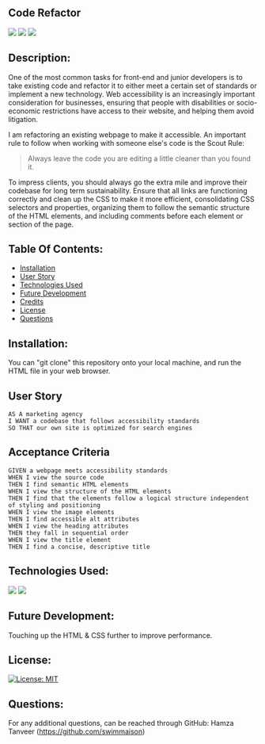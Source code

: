 ## Code Refactor
<img src="https://img.shields.io/badge/Made%20With-HTML-brightgreen/relativePath"> <img src="https://img.shields.io/badge/Made%20With-CSS-yellow/relativePath"> <img src="https://img.shields.io/badge/Made%20With-Javascript-red/relativePath"> 

## Description:
One of the most common tasks for front-end and junior developers is to take existing code and refactor it to either meet a certain set of standards or implement a new technology. Web accessibility is an increasingly important consideration for businesses, ensuring that people with disabilities or socio-economic restrictions have access to their website, and helping them avoid litigation.

I am refactoring an existing webpage to make it accessible. An important rule to follow when working with someone else's code is the Scout Rule:

> Always leave the code you are editing a little cleaner than you found it.

To impress clients, you should always go the extra mile and improve their codebase for long term sustainability. Ensure that all links are functioning correctly and clean up the CSS to make it more efficient, consolidating CSS selectors and properties, organizing them to follow the semantic structure of the HTML elements, and including comments before each element or section of the page.

## Table Of Contents:
  * [Installation](#installation)
  * [User Story](#userstory)
  * [Technologies Used](#technologiesused)
  * [Future Development](#futuredevelopment)
  * [Credits](#credits)
  * [License](#license)
  * [Questions](#questions) 

## Installation: 
You can "git clone" this repository onto your local machine, and run the HTML file in your web browser. 

## User Story
```
AS A marketing agency
I WANT a codebase that follows accessibility standards
SO THAT our own site is optimized for search engines
```

## Acceptance Criteria
```
GIVEN a webpage meets accessibility standards
WHEN I view the source code
THEN I find semantic HTML elements
WHEN I view the structure of the HTML elements
THEN I find that the elements follow a logical structure independent of styling and positioning
WHEN I view the image elements
THEN I find accessible alt attributes
WHEN I view the heading attributes
THEN they fall in sequential order
WHEN I view the title element
THEN I find a concise, descriptive title
```
## Technologies Used: 
<img src="https://img.shields.io/badge/Made%20With-HTML-brightgreen/relativePath"> <img src="https://img.shields.io/badge/Made%20With-CSS-yellow/relativePath">

## Future Development:
Touching up the HTML & CSS further to improve performance. 

## License: 
[![License: MIT](https://img.shields.io/badge/License-MIT-yellow.svg)](https://opensource.org/licenses/MIT)

## Questions: 

For any additional questions, can be reached through GitHub: Hamza Tanveer (https://github.com/swimmaison)
